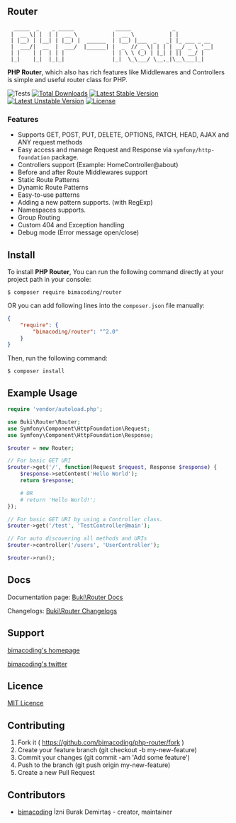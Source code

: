 ## Router
```
  _____  _    _ _____             _____             _            
 |  __ \| |  | |  __ \           |  __ \           | |           
 | |__) | |__| | |__) |  ______  | |__) |___  _   _| |_ ___ _ __
 |  ___/|  __  |  ___/  |______| |  _  // _ \| | | | __/ _ \ '__|
 | |    | |  | | |               | | \ \ (_) | |_| | ||  __/ |   
 |_|    |_|  |_|_|               |_|  \_\___/ \__,_|\__\___|_|   

```
**PHP Router**, which also has rich features like Middlewares and Controllers is simple and useful router class for PHP.

![Tests](https://github.com/bimacoding/php-router/actions/workflows/run-tests.yml/badge.svg)
[![Total Downloads](https://poser.pugx.org/bimacoding/router/d/total.svg)](https://packagist.org/packages/bimacoding/router)
[![Latest Stable Version](https://poser.pugx.org/bimacoding/router/v/stable.svg)](https://packagist.org/packages/bimacoding/router)
[![Latest Unstable Version](https://poser.pugx.org/bimacoding/router/v/unstable.svg)](https://packagist.org/packages/bimacoding/router)
[![License](https://poser.pugx.org/bimacoding/router/license.svg)](https://packagist.org/packages/bimacoding/router)

### Features
- Supports GET, POST, PUT, DELETE, OPTIONS, PATCH, HEAD, AJAX and ANY request methods
- Easy access and manage Request and Response via `symfony/http-foundation` package.
- Controllers support (Example: HomeController@about)
- Before and after Route Middlewares support
- Static Route Patterns
- Dynamic Route Patterns
- Easy-to-use patterns
- Adding a new pattern supports. (with RegExp)
- Namespaces supports.
- Group Routing
- Custom 404 and Exception handling
- Debug mode (Error message open/close)

## Install

To install **PHP Router**, You can run the following command directly at your project path in your console:

```
$ composer require bimacoding/router
```

OR you can add following lines into the `composer.json` file manually:
```json
{
    "require": {
        "bimacoding/router": "^2.0"
    }
}
```
Then, run the following command:
```
$ composer install
```

## Example Usage
```php
require 'vendor/autoload.php';

use Buki\Router\Router;
use Symfony\Component\HttpFoundation\Request;
use Symfony\Component\HttpFoundation\Response;

$router = new Router;

// For basic GET URI
$router->get('/', function(Request $request, Response $response) {
    $response->setContent('Hello World');
    return $response;

    # OR
    # return 'Hello World!';
});

// For basic GET URI by using a Controller class.
$router->get('/test', 'TestController@main');

// For auto discovering all methods and URIs
$router->controller('/users', 'UserController');

$router->run();
```

## Docs
Documentation page: [Buki\Router Docs][doc-url]

Changelogs: [Buki\Router Changelogs][changelog-url]

## Support
[bimacoding's homepage][author-url]

[bimacoding's twitter][twitter-url]

## Licence
[MIT Licence][mit-url]

## Contributing

1. Fork it ( https://github.com/bimacoding/php-router/fork )
2. Create your feature branch (git checkout -b my-new-feature)
3. Commit your changes (git commit -am 'Add some feature')
4. Push to the branch (git push origin my-new-feature)
5. Create a new Pull Request

## Contributors

- [bimacoding](https://github.com/bimacoding) İzni Burak Demirtaş - creator, maintainer

[mit-url]: http://opensource.org/licenses/MIT
[doc-url]: https://github.com/bimacoding/php-router/wiki
[changelog-url]: https://github.com/bimacoding/php-router/wiki/Changelogs
[author-url]: http://burakdemirtas.org
[twitter-url]: https://twitter.com/bimacoding
